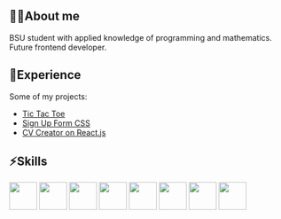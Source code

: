 ## 👩‍💻About me 
BSU student with applied knowledge of programming and mathematics. Future frontend developer.

## 🌱Experience
Some of my projects:
  - [Tic Tac Toe](https://github.com/yuliaraitsyna/tic_tac_toe)
  - [Sign Up Form CSS](https://github.com/yuliaraitsyna/sign_up_form)
  - [CV Creator on React.js](https://github.com/yuliaraitsyna/cv_app_react)

## ⚡Skills
  <p align="left">
    <img src="https://cdn.jsdelivr.net/gh/devicons/devicon/icons/html5/html5-original.svg" width="50" height="50"/>
    <img src="https://cdn.jsdelivr.net/gh/devicons/devicon/icons/javascript/javascript-original.svg" width="50" height="50"/>
    <img src="https://cdn.jsdelivr.net/gh/devicons/devicon/icons/css3/css3-original.svg" width="50" height="50"/>
    <img src="https://cdn.jsdelivr.net/gh/devicons/devicon/icons/nodejs/nodejs-original.svg" width="50" height="50" />
    <img src="https://cdn.jsdelivr.net/gh/devicons/devicon/icons/npm/npm-original-wordmark.svg" width="50" height="50"/>
    <img src="https://cdn.jsdelivr.net/gh/devicons/devicon/icons/webpack/webpack-original.svg" width="50" height="50"/>
    <img src="https://cdn.jsdelivr.net/gh/devicons/devicon/icons/docker/docker-original-wordmark.svg" width="50" height="50"/>
    <img src="https://cdn.jsdelivr.net/gh/devicons/devicon/icons/git/git-original.svg" width="50" height="50"/>
  </p>
